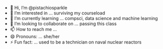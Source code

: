 - 👋 Hi, I’m @pistachiosparkle
- 👀 I’m interested in ... surviving my courseload
- 🌱 I’m currently learning ... compsci, data science and machine learning
- 💞️ I’m looking to collaborate on ... passing this class
- 📫 How to reach me ... 
- 😄 Pronouns: ... she/her
- ⚡ Fun fact: ... used to be a technician on naval nuclear reactors

<!---
pistachiosparkle/pistachiosparkle is a ✨ special ✨ repository because its `README.md` (this file) appears on your GitHub profile.
You can click the Preview link to take a look at your changes.
--->
